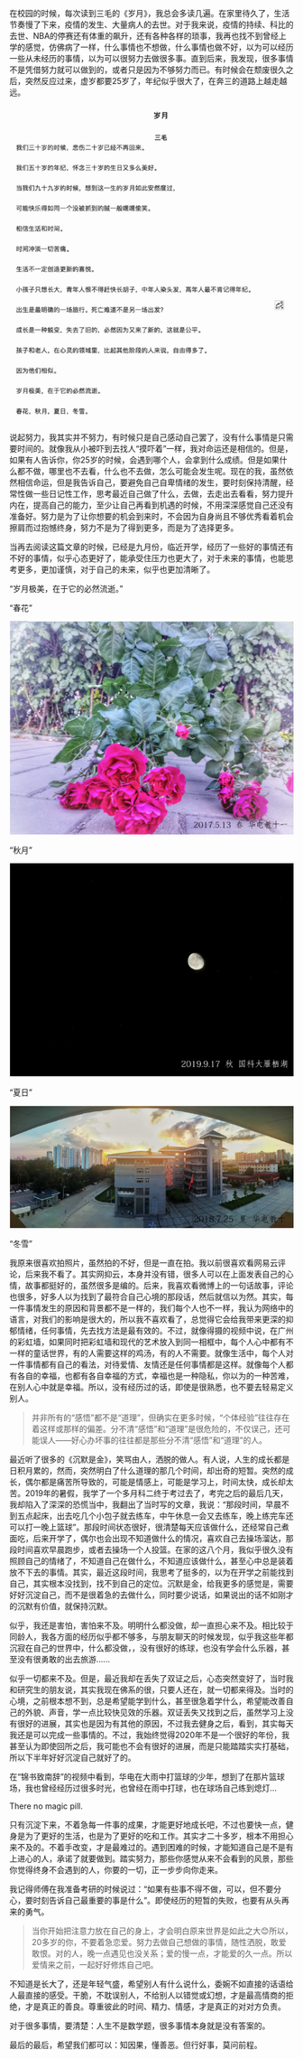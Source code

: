 在校园的时候，每次读到三毛的《岁月》，我总会多读几遍。在家里待久了，生活节奏慢了下来，疫情的发生、大量病人的去世。对于我来说，疫情的持续、科比的去世、NBA的停赛还有体重的飙升，还有各种各样的琐事，我再也找不到曾经上学的感觉，仿佛病了一样，什么事情也不想做，什么事情也做不好，以为可以经历一些从未经历的事情，以为可以很努力去做很多事。直到后来，我发现，很多事情不是凭借努力就可以做到的，或者只是因为不够努力而已。有时候会在颓废很久之后，突然反应过来，虚岁都要25岁了，年纪似乎很大了，在奔三的道路上越走越远。

![](./figs/2020-09-04/1.png)

说起努力，我其实并不努力，有时候只是自己感动自己罢了，没有什么事情是只需要时间的。就像我从小被吓到去找人“摸吓着”一样，我对命运还是相信的。但是，如果有人告诉你，你25岁的时候，会遇到哪个人，会拿到什么成绩。但是如果什么都不做，哪里也不去看，什么也不去做，怎么可能会发生呢。现在的我，虽然依然相信命运，但是我告诉自己，要避免自己自卑情绪的发生，要时刻保持清醒，经常性做一些日记性工作，思考最近自己做了什么，去做，去走出去看看，努力提升内在，提高自己的能力，至少让自己再看到机遇的时候，不用深深感觉自己还没有准备好。努力是为了让你想要的机会到来时，不会因为自身尚且不够优秀看着机会擦肩而过抱憾终身，努力不是为了得到更多，而是为了选择更多。

当再去阅读这篇文章的时候，已经是九月份，临近开学，经历了一些好的事情还有不好的事情，似乎心态更好了，能承受住压力也更大了，对于未来的事情，也能思考更多，更加谨慎，对于自己的未来，似乎也更加清晰了。

“岁月极美，在于它的必然流逝。”

“春花”

![](./figs/2020-09-04/2.png)

“秋月”

![](./figs/2020-09-04/3.png)

“夏日”

![](./figs/2020-09-04/4.png)

“冬雪”

我原来很喜欢拍照片，虽然拍的不好，但是一直在拍。我以前很喜欢看网易云评论，后来我不看了。其实网抑云，本身并没有错，很多人可以在上面发表自己的心情，故事都挺好的，虽然很多是编的。后来，我喜欢看微博上的一句话故事，评论也很多，好多人以为找到了最符合自己心境的那段话，然后就信以为然。其实，每一件事情发生的原因和背景都不是一样的，我们每个人也不一样，我认为网络中的语言，对我们的影响是很大的，所以我不喜欢看了，总觉得它会给我带来更深的抑郁情绪，任何事情，先去找方法是最有效的。不过，就像得摄的视频中说，在广州的彩虹墙，如果同时把彩虹墙和现代的艺术放入到同一相框中，每个人心中都有不一样的童话世界，有的人需要这样的鸡汤，有的人不需要。就像生活中，每个人对一件事情都有自己的看法，对待爱情、友情还是任何事情都是这样。就像每个人都有各自的幸福，也都有各自幸福的方式，幸福也是一种隐私，你以为的一种苦难，在别人心中就是幸福。所以，没有经历过的话，即使是很熟悉，也不要去轻易定义别人。

> 并非所有的“感悟”都不是“道理”，但确实在更多时候，“个体经验”往往存在着这样或那样的偏差。分不清“感悟”和“道理”是很危险的，不仅误己，还可能误人——好心办坏事的往往都是那些分不清“感悟”和“道理”的人。

最近听了很多的《沉默是金》，笑骂由人，洒脱的做人。有人说，人生的成长都是日积月累的，然而，突然明白了什么道理的那几个时间，却出奇的短暂。突然的成长，偶尔都是痛苦所导致的，可能是情感上，可能是学习上，时间太快，成长却太苦。2019年的暑假，我学了一个多月科二终于考过去了，考完之后的最后几天，我却陷入了深深的恐慌当中，我翻出了当时写的文章，我说：“那段时间，早晨不到五点起床，出去吃几个小包子就去练车，中午休息一会又去练车，晚上练完车还可以打一晚上篮球”。那段时间状态很好，很清楚每天应该做什么，还经常自己煮面吃，后来开学了，偶尔也会出现不知道做什么的情况，喜欢自己去操场溜达，那段时间喜欢早晨跑步，或者去操场一个人投篮。在家的这八个月，我似乎很久没有照顾自己的情绪了，不知道自己在做什么，不知道应该做什么，甚至心中总是装着放不下去的事情。其实，最近这段时间，我思考了挺多的，以为在开学之前能找到自己，其实根本没找到，找不到自己的定位。沉默是金，给我更多的感觉是，需要好好沉淀自己，而不是很着急的去做什么，同时要少说话，如果说出的话不如刚才的沉默有价值，就保持沉默。

似乎，我还是害怕，害怕来不及。明明什么都没做，却一直担心来不及。相比较于同龄人，我各方面的经历似乎都不够多，与朋友聊天的时候发现，似乎我这些年都沉寂在自己的世界中，什么都没做，，没有很好的练球，也没有学会什么乐器，甚至没有很勇敢的出去旅游......

似乎一切都来不及。但是，最近我却在丢失了双证之后，心态突然变好了，当时我和研究生的朋友说，其实我现在佛系的很，只要人还在，就一切都来得及。当时的心境，之前根本想不到，总是希望能学到什么，甚至很急着学什么，希望能改善自己的外貌、声音，学一点比较快见效的乐器。双证丢失又找到之后，虽然学习上没有很好的进展，其实也是因为有其他的原因，不过我去健身之后，看到，其实每天我还是可以完成一些事情的。不过，我始终觉得2020年不是一个很好的年份，我甚至认为即使回所之后，我可能也不会有很好的进展，而是只能踏踏实实打基础，所以下半年好好沉淀自己就好了的。

在“锦书致南辞”的视频中看到，华电在大雨中打篮球的少年，想到了在那片篮球场，我也曾经经历过很多时光，也曾经在雨中打球，也在球场自己练到熄灯...

There  no magic pill.

只有沉淀下来，不着急每一件事的成果，才能更好地成长吧，不过也要快一点，健身是为了更好的生活，也是为了更好的吃和工作。其实才二十多岁，根本不用担心来不及的。不着手改变，才是最难过的。遇到困难的时候，才能知道自己是不是有上进心的人，承诺了就要做到。踏实努力，那些你感觉从来不会看到的风景，那些你觉得终身不会遇到的人，你要的一切，正一步步向你走来。

我记得师傅在我准备考研的时候说过：“如果有些事不得不做，可以，但不要分心，要时刻告诉自己最重要的事是什么”。即使经历的短暂的失败，也要有从头再来的勇气。

> 当你开始把注意力放在自己的身上，才会明白原来世界是如此之大😊所以，20多岁的你，不要着急恋爱。努力去做自己想做的事情，随性洒脱，敢爱敢恨。对的人，晚一点遇见也没关系；爱的慢一点，才能爱的久一点。所以爱情来之前，一起好好修炼自己吧。

不知道是长大了，还是年轻气盛，希望别人有什么说什么，委婉不如直接的话语给人最直接的感受。干脆，不耽误别人，不给别人以错觉或幻想，才是最高情商的拒绝，才是真正的善良。尊重彼此的时间、精力、情感，才是真正的对对方负责。

对于很多事情，要清楚：人生不是数学题，很多事情本身就是没有答案的。

最后的最后，希望我们都可以：知因果，懂善恶。但行好事，莫问前程。
